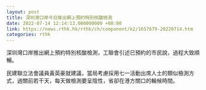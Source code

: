 ```yaml
---
layout: post
title: 深圳灣口岸今日推出網上預約特別核酸檢測
date: 2022-07-14 12:14:13.000000000 +08:00
link: https://news.rthk.hk/rthk/ch/component/k2/1657679-20220714.htm
categories: rthk
---
```


深圳灣口岸推出網上預約特別核酸檢測，工聯會引述已預約的市民說，過程大致順暢。

民建聯立法會議員黃英豪就建議，當局考慮採用七一活動出席人士的類似檢測方式，過關前若干天，每天做檢測要呈陰性，省卻在港方關口的輪候時間。
